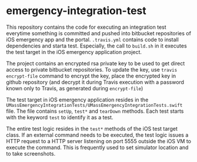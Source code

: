# emergency-integration-test

This repository contains the code for executing an integration test everytime something is committed and pushed into bitbucket repositories of iOS emergency app and the portal. `.travis.yml` contains code to install dependencies and starta test. Especially, the call to `build.sh` in it executes the test target in the iOS emergency application project.

The project contains an encrypted rsa private key to be used to get direct access to private bitbucket repositories. To update the key, use `travis encrypt-file` command to encrypt the key, place the encrypted key in github repository (and decrypt it during Travis execution with a password known only to Travis, as generated during `encrypt-file`)

The test target in iOS emergency application resides in the `UMassEmergencyIntegrationTests/UMassEmergencyIntegrationTests.swift` file. The file contains `setUp`, `test*` and `tearDown` methods. Each test starts with the keyword `test` to identify it as a test.

The entire test logic resides in the `test*` methods of the iOS test target class. If an external command needs to be executed, the test logic issues a HTTP request to a HTTP server listening on port 5555 outside the iOS VM to execute the command. This is frequently used to set simulator location and to take screenshots.

